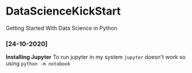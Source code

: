 # DataScienceKickStart
Getting Started With Data Science in Python

### [24-10-2020]

**Installing Jupyter**
To run jupyter in my system `jupyter` doesn't work so using `python -m notebook`
